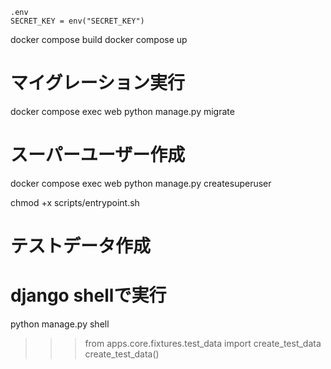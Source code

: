 ```
.env
SECRET_KEY = env("SECRET_KEY")
```

docker compose build
docker compose up

# マイグレーション実行
docker compose exec web python manage.py migrate

# スーパーユーザー作成
docker compose exec web python manage.py createsuperuser

chmod +x scripts/entrypoint.sh

# テストデータ作成
# django shellで実行
python manage.py shell
>>> from apps.core.fixtures.test_data import create_test_data
>>> create_test_data()